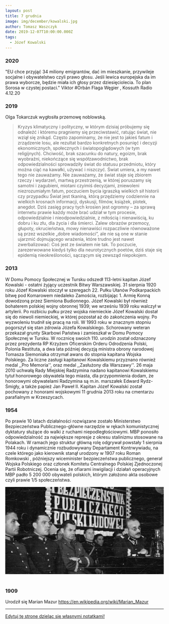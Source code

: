 ```yaml
---
layout: post
title: 7 grudnia
image: img/december/kowalski.jpg
author: Tomasz Waszczyk
date: 2019-12-07T10:00:00.000Z
tags:
  - Józef Kowalski
---
```


### 2020

"EU chce przyjąć 34 miliony emigrantów, dać im mieszkanie, przywileje socjalne i obywatelstwo czyli prawo głosu. Jeśli lewica europejska da im prawa wyborcze, będzie miała ich głosy przez dziesięciolecia.
To plan Sorosa w czystej postaci."
Viktor #Orbán
Flaga Węgier
, Kossuth Radio 4.12.20

<!-- Dzień dobry Szanowni Państwo,
do niektórych z Was zwracałem się, prosiłem o pomoc, ochronę o sprawiedliwość kilka razy.  Nie przyszła...
Dzisiaj zwracam się do Wszystkich z Państwa definitywnie po raz ostatni, zostało już nie wiele dni do prezentów pod choinkę a Polacy jak żaden naród na świecie zasługują na prezent pod choinkę.
Ten krótki fragment w żółtym tle do naszej Księgowej p. Stanisławskiej, reszta już do wszystkich Państwa.
Dzień dobry Pani Aniu,
do końca roku obowiązuje nas wzajemna Umowa, więc proszę dokonać przyjęcia do użytkowania i do amortyzacji  z dniem 01.12.2020r zakupionych maszyn, urządzeń, sprzętu. 
Wszystkie zakupione maszyny, urządzenia, sprzęt znajdują się na hali pod tym adresem.
W załączniku potwierdzenie z Systemu przesłania i otrzymania przez US w Dębicy zawiadomienia w postaci NIP-8
Wszystkich łajdaków, którzy liczyli na zrobienie ze mnie przestępcy, serdecznie pozdrawiam i zapewniam o pamięci w modlitwie.
Bardzo się Wam już nie długo przyda.... Bardzo....
Pracowników , Urzędników wszelkich Instytucji Kontrolnych, Urzędów Skarbowych, którzy mieliby takową wolę , mieli wątpliwości, jakiekolwiek podejrzenia, insynuacje,  zapraszam po wcześniejszym umówieniu się ze mną do obejrzenia hali, maszyn i urządzeń.
Wszystkich poza 2 pracownikami I US w Rzeszowie - panami Łatką i Dziurzystą !!!  Ci panowie już pokazali do robią i dla kogo pracują, na czyjej smyczy chodzą.
Udostępnione dowody w postaci zdjęcia pana łatki na smyczy firmy Poltra, Nagrana moja rozmowa telefoniczna z panem Dziurzysta, nagrane,składanie moich wyjaśnień w I US w Rzeszowie, udostępniona wymiana e-maili między mną a p. Dziurzysta ,  jednoznacznie świadczą o makabrycznym,  bandyckim, przestępczym ich działaniu.
Ciekawy jestem, czy Naczelnik I US w Rzeszowie, którego narazili na olbrzymie ryzyko utraty wiarygodności, nawet ściągając na niego podejrzenia o również przestępcze działania gdyż pismo przygotowali ci dwaj panowie ale PODPIS POD NIM ZŁOŻYŁ PAN NACZELNIK...
Mam nadzieję, że Pan Naczelnik zapoznał się już z wymienionymi przeze mnie wyżej 4 niezbitymi, jednoznacznymi dowodami, nie podważalnymi   i zdał już sobie sprawę pod czym się podpisał...
Natomiast nasza udręczona rodzina, zniszczona firma,  na tym co udało nam się ocalić przed bandytami, uruchomiona znowu po moim nadludzkim wysiłkiem przez 5 miesięcy fizycznej i psychicznej pracy po 16 godzin na dobę.  
Taką pracę, olbrzymi wysiłek, wysiłek przy nie ustającym ataku na mnie , na moją umęczoną  rodzinę wykonałem po raz ostatni w życiu.
Po raz ostatni...
Jeżeli URZĘDY SKARBOWE, KTÓRE POWINNY W NORMALNYM KRAJU, BYĆ ZAINTERESOWANE UDZIELENIEM WSZELKIEJ NIEZBĘDNEJ POMOCY PRACODAWCY, CZŁOWIEKOWI, FIRMIE, KTÓRZY PRZEZ 30 LAT ZAPŁACILI MILIONY ZŁOTYCH PODATKÓW W RÓŻNEJ POSTACI DO SKARBU PAŃSTWA POLSKIEGO ,  ZAMIAST UDZIELIĆ TAKIEJ NIEZBĘDNEJ POMOCY TO UCZĘSTNICZĄ W PRZESZKADZANIU I JESZCZE DODATKOWO UCZESTNICZĄ W CAŁKOWITYM DOPEŁNIENIU DZIEŁA ZNISZCZENIA RODZINY I FIRMY,   TO JET TO GIGANTYCZNE PRZESTĘPSTWO I HAŃBA DLA WSZYSTKICH URZĘDNIKÓW PAŃSTWA POLSKIEGO I CAŁEGO PAŃSTWA POLSKIEGO !!!
Od ponad pól roku, czekamy na zwrot prawie 1 miliona złotych z tytułu zwrotu należnego nam z tytułu zwrotu VATu !!!  
Wyremontowałem starą ruderę po raz kolejny w swoim życiu, dostosowałem do wymogów, standardów obowiązujących w Europie, dostosowałem do wymogów, technicznych, technologicznych, chcę rozpocząć produkcję Systemów Precyzyjnych Systemów Mocowań jakich nie produkuje żadna firma w Polsce a Urzędy Skarbowe, zamiast pomóc to jeszcze przeszkadzają ?????  !!!!!!!!!!
Pytam się Wszystkich adresatów tego e-maila:  dokąd to bandyctwo będzie jeszcze trwało ???
Do kiedy??? 
Kiedy wreszcie w Rzeszowie , na Podkarpaciu wsadzą bandytów tam gdzie ich miejsce i zapanuje tu normalność , porządek i sprawiedliwość ???
Kiedy wreszcie republika bananowa, prywatne jak na westernie ranczo, które sobie tu utworzyli bandyci i robią co chcą, zostanie zlikwidowana !!!! ?????  Kiedy ????
Oświadczam, dziś publicznie po raz ostatni.
Jeżeli nie zostaną podjęte natychmiastowe działania, kroki do natychmiastowego zatrzymania i zlikwidowania przestępców, bandytów i nie podjęte natychmiastowe działania kończące NATRYCHMIAST NISZCZENIE MNIE, MOJEJ RODZINY I ZAMORDOWANEJ FIRMY,  TO BEDZIECIE MIELI PAŃSTWO Z MOJEJ STRONY PREZENT POD CHOINKĘ.
NAPISAŁEM JUŻ KILKAKROTNIE, NAPISZE JESZCZE RAZ.
WSZYSTKO MÓGŁBYM DAROWAĆ, MACHNĄĆ REKĄ ALE DALSZEGO ATAKOWANIA M NIE I MOJEJ RODZINY I ŁEZ, ZRYWANIA SIĘ PO NOCACH MOJEJ 12 LETNIEJ CÓRKI MAI, NIE PODARUJĘ SKURWYSYNOM !!!!!!
TO MAJĄ PEWNE, PO TYM CO ZROBILI I DALEJ NAM ROBIA,JAK W SZWAJCARSKI BANKU!!!
Zwracam się też do Naczelnika Podkarpackiego Urzędu Skarbowego:
Panie Naczelniku, zanim przyśle mi Pan następny mandat karę, po tym przesłanym 2 tysięcznym,może warto zapoznać sie z przesyłaną przeze mnie dokumentacją , dowodami w całej sprawie???
Moja rodzina nie miała przez kilka miesięcy na wiosnę środków pieniężnych na podstawowe potrzeby życiowe, zlikwidowałem Polisę ubezpieczeniową, którą opłacałem przez ponad 20 lat aby zapłacić opłaty, ZUS, podatki i mieć za co żyć...
Dociera do do Pana???  Pan kopie jeszcze leżącego, zniszczoną, sponiewieraną przez bogatych do nieprzytomności ale wciąż nie nażartych mafijnych bandytów, rodzinę ???
Ma Pan poczucie sprawiedliwości, sumienie, serce, honor ???
Odpowiednie Pismo, Zawiadomienie zostało wysłane przeze mnie dokumentem elektronicznym do Urzędu Skarbowego w Dębicy właściwego dla miejsca prowadzonej działalności i miejsca naszego zamieszkania.
Wysłany , potwierdzony dokument w załączniku.
Jeżeli obowiązujące przepisy wymagają wystosowania, wysłania dodatkowych Zawiadomień, Pism, dokumentów, to proszę to zrobić.
Ja nie jestem Księgowym więc nie posiadam potrzebnej w tym zakresie wiedzy. 
Równocześnie wnoszę zgodnie z obowiązującymi w Państwie Polskim przepisami o wniesienie treści tego e-maila, do dowodów w prowadzonych przeciwko ??? .... mnie, mojej rodzinie i naszym zmasakrowanym firmom sprawach.
Zgodnie z treścią art.180 & 1 ustawy z dnia 29 sierpnia 1997r - Ordynacja podatkowa, jako dowód należy dopuścić wszystko, co może przyczynić się do rzetelnego wyjaśnienia sprawy, a nie jest sprzeczne z prawem.
W myśl art. 187 & 1 Ordynacji podatkowej, organ podatkowy jest zobowiązany zebrać i w sposób wyczerpujący rozpatrzyć cały materiał dowodowy.
Zgodnie w w/w Ustawą - wnoszę o wniesienie jak dowody, treści tego e-maila oraz dowodów znajdujących się w Internecie pod linkiem:
https://www.dropbox.com/.../AAAL7XoHa-ycUIiYqWSagMDRa...
Tak , mafia, bandyci którzy okradli nasze 2 firmy, zniszczyli, okradli Skarb Państwa Polskiego, chodzą i się śmieją, są chronieni przez panów Teluka, Harpulę , Folcika i Spółkę z o.o,
  Spółkę Komandytową: Podkarpackie Wieprze Mafijne Sp. z o.o. Sp. Komandytowa
 a atakuje i chce żywcem zakopać człowieka który ośmielił się bronić swoich firm, swojej rodziny i do tego jeszcze zgromadził setki niezbitych dowodów i wskazał nazwiska, nazwy firm, tych niektórych z bandytów...
Jednak, jak zawsze w historii świata, wszystko ma swój początek ma i KONIEC !
I będzie już niebawem miało.
To jest już absolutnie moje ostatnie zawiadomienie, pismo, apel.
Zostało już tylko złożenie prezentu Państwu Polskiemu, Polakom, prezentu pod choinkę.
Wiesław Siwiec -->

### 2019

Olga Tokarczuk wygłosiła przemowę noblowską.

> Kryzys klimatyczny i polityczny, w którym dzisiaj próbujemy się odnaleźć i któremu pragniemy się przeciwstawić, ratując świat, nie wziął się znikąd. Często zapominamy, że nie jest to jakieś fatum i zrządzenie losu, ale rezultat bardzo konkretnych posunięć i decyzji ekonomicznych, społecznych i światopoglądowych (w tym religijnych). Chciwość, brak szacunku do natury, egoizm, brak wyobraźni, niekończące się współzawodnictwo, brak odpowiedzialności sprowadziły świat do statusu przedmiotu, który można ciąć na kawałki, używać i niszczyć.
> Świat umiera, a my nawet tego nie zauważamy. Nie zauważamy, że świat staje się zbiorem rzeczy i wydarzeń, martwą przestrzenią, w której poruszamy się samotni i zagubieni, miotani czyimiś decyzjami, zniewoleni niezrozumiałym fatum, poczuciem bycia igraszką wielkich sił historii czy przypadku
> Świat jest tkaniną, którą przędziemy codziennie na wielkich krosnach informacji, dyskusji, filmów, książek, plotek, anegdot. Dziś zasięg pracy tych krosien jest ogromny – za sprawą internetu prawie każdy może brać udział w tym procesie, odpowiedzialnie i nieodpowiedzialnie, z miłością i nienawiścią, ku dobru i ku złu, dla życia i dla śmierci.
> Zalew obrazów przemocy, głupoty, okrucieństwa, mowy nienawiści rozpaczliwie równoważone są przez wszelkie „dobre wiadomości”, ale nie są one w stanie ujarzmić dojmującego wrażenia, które trudno jest nawet zwerbalizować: Coś jest ze światem nie tak. To poczucie, zarezerwowane kiedyś tylko dla neurotycznych poetów, dziś staje się epidemią nieokreśloności, sączącym się zewsząd niepokojem.

### 2013

W Domu Pomocy Społecznej w Tursku odszedł 113-letni kapitan Józef Kowalski - ostatni żyjący uczestnik Bitwy Warszawskiej. 31 sierpnia 1920 roku Józef Kowalski stoczył w szeregach 22. Pułku Ułanów Podkarpackich bitwę pod Komarowem niedaleko Zamościa, rozbijając 1. Armię Konną dowodzoną przez Siemiona Budionnego. Józef Kowalski był również bohaterem polskiej wojny obronnej 1939; we wrześniu 1939 roku walczył w artylerii. Po rozbiciu pułku przez wojska niemieckie Józef Kowalski dostał się do niewoli niemieckiej, w której pozostał aż do zakończenia wojny. Po wyzwoleniu trudnił się pracą na roli. W 1993 roku w znacznym stopniu pogorszył się stan zdrowia Józefa Kowalskiego. Schorowany weteran przekazał grunty Skarbowi Państwa i zamieszkał w Domu Pomocy Społecznej w Tursku. W rocznicę swoich 110. urodzin został odznaczony przez prezydenta RP Krzyżem Oficerskim Orderu Odrodzenia Polski, Polonia Restituta, a dwa lata później decyzją ministra obrony narodowej Tomasza Siemoniaka otrzymał awans do stopnia kapitana Wojska Polskiego. Za liczne zasługi kapitanowi Kowalskiemu przyznano również medal ,,Pro Memoria'', oraz medal ,,Zasłużony dla Warszawy''. 26 maja 2010 uchwałą Rady Miejskiej Radzymina nadano kapitanowi Kowalskiemu tytuł honorowego obywatela tego miasta, dla przypomnienia dodam, że honorowymi obywatelami Radzymina są m.in. marszałek Edward Rydz-Śmigły, a także papież Jan Paweł II. Kapitan Józef Kowalski został pochowany z honorami wojskowymi 11 grudnia 2013 roku na cmentarzu parafialnym w Krzeszycach.

### 1954

Po prawie 10 latach działalności rozwiązane zostało Ministerstwo Bezpieczeństwa Publicznego-główne narzędzie w rękach komunistycznej dyktatury służące do walki z ruchami niepodległościowymi. MBP ponosiło odpowiedzialność za największe represje z okresu stalinizmu stosowane na Polakach. W ramach jego struktur główną rolę odgrywał powstały 1 sierpnia 1944 roku i dynamicznie rozbudowywany Departament Kontrwywiadu, na czele którego jako kierownik stanął urodzony w 1907 roku Roman Romkowski , późniejszy wiceminister bezpieczeństwa publicznego, generał Wojska Polskiego oraz członek Komitetu Centralnego Polskiej Zjednoczonej Partii Robotniczej.
Ocenia się, że ofiarami inwigilacji i działań operacyjnych MBP padło 5 200 000 obywateli polskich, którym założono akta osobowe czyli prawie 1/5 społeczeństwa.

<img src="./img/december/mbp.jpg"/><br><br>

### 1909

Urodził się Marian Mazur https://en.wikipedia.org/wiki/Marian_Mazur

---

<a href="https://github.com/TomaszWaszczyk/historia.waszczyk.com/edit/master/src/content/december-7.md" target="_blank">Edytuj tę stronę dzieląc się własnymi notatkami!</a>
